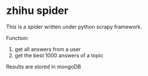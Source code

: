# zhihu spider
This is a spider written under python scrapy framework.

Function:

1. get all answers from a user
2. get the best 1000 answers of a topic

Results are stored in mongoDB
